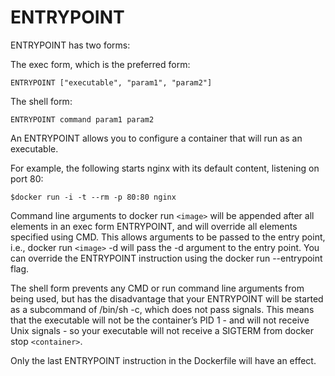 # ENTRYPOINT

ENTRYPOINT has two forms:

The exec form, which is the preferred form:

```shell
ENTRYPOINT ["executable", "param1", "param2"]
```

The shell form:

```shell
ENTRYPOINT command param1 param2
```

An ENTRYPOINT allows you to configure a container that will run as an executable.

For example, the following starts nginx with its default content, listening on port 80:

```shell
$docker run -i -t --rm -p 80:80 nginx
```

Command line arguments to docker run `<image>` will be appended after all elements in an exec form ENTRYPOINT, and will override all elements specified using CMD.
This allows arguments to be passed to the entry point, i.e., docker run `<image>` -d will pass the -d argument to the entry point.
You can override the ENTRYPOINT instruction using the docker run --entrypoint flag.

The shell form prevents any CMD or run command line arguments from being used, but has the disadvantage that your ENTRYPOINT will be started as a subcommand of /bin/sh -c, which does not pass signals.
This means that the executable will not be the container’s PID 1 - and will not receive Unix signals - so your executable will not receive a SIGTERM from docker stop `<container>`.

Only the last ENTRYPOINT instruction in the Dockerfile will have an effect.
